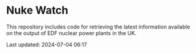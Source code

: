 # Nuke Watch

This repository includes code for retrieving the latest information available on the output of EDF nuclear power plants in the UK.

Last updated: 2024-07-04 06:17